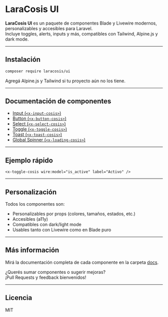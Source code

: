 # LaraCosis UI

**LaraCosis UI** es un paquete de componentes Blade y Livewire modernos, personalizables y accesibles para Laravel.  
Incluye toggles, alerts, inputs y más, compatibles con Tailwind, Alpine.js y dark mode.

---

## Instalación

```bash
composer require laracosis/ui
```

Agregá Alpine.js y Tailwind si tu proyecto aún no los tiene.

---

## Documentación de componentes

- [Input (`<x-input-cosis>`)](docs/input-cosis.md)
- [Button (`<x-button-cosis>`)](docs/button-cosis.md)
- [Select (`<x-select-cosis>`)](docs/select-cosis.md)
- [Toggle (`<x-toggle-cosis>`)](docs/toggle-cosis.md)
- [Toast (`<x-toast-cosis>`)](docs/toast-cosis.md)
- [Global Spinner (`<x-loading-cosis>`)](docs/loading-cosis.md)


---

## Ejemplo rápido

```blade
<x-toggle-cosis wire:model="is_active" label="Activo" />
```

---

## Personalización

Todos los componentes son:
- Personalizables por props (colores, tamaños, estados, etc.)
- Accesibles (a11y)
- Compatibles con dark/light mode
- Usables tanto con Livewire como en Blade puro

---

## Más información

Mirá la documentación completa de cada componente en la carpeta [docs](docs/).

¿Querés sumar componentes o sugerir mejoras?  
¡Pull Requests y feedback bienvenidos!

---

## Licencia

MIT
